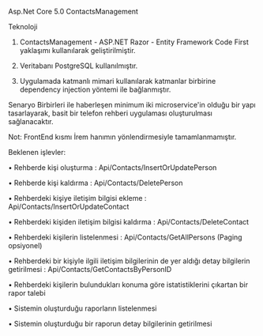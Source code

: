 Asp.Net Core 5.0 ContactsManagement

Teknoloji

1. ContactsManagement - ASP.NET Razor - Entity Framework Code First yaklaşımı kullanılarak geliştirilmiştir.

2. Veritabanı PostgreSQL kullanılmıştır.

3. Uygulamada katmanlı mimari kullanılarak katmanlar birbirine dependency injection yöntemi ile bağlanmıştır.

Senaryo
Birbirleri ile haberleşen minimum iki microservice'in olduğu bir yapı tasarlayarak, basit
bir telefon rehberi uygulaması oluşturulması sağlanacaktır.

Not: FrontEnd kısmı İrem hanımın yönlendirmesiyle tamamlanmamıştır.

Beklenen işlevler:

• Rehberde kişi oluşturma : Api/Contacts/InsertOrUpdatePerson

• Rehberde kişi kaldırma :   Api/Contacts/DeletePerson

• Rehberdeki kişiye iletişim bilgisi ekleme :   Api/Contacts/InsertOrUpdateContact

• Rehberdeki kişiden iletişim bilgisi kaldırma :    Api/Contacts/DeleteContact

• Rehberdeki kişilerin listelenmesi :      Api/Contacts/GetAllPersons (Paging opsiyonel)

• Rehberdeki bir kişiyle ilgili iletişim bilgilerinin de yer aldığı detay bilgilerin
getirilmesi :                        Api/Contacts/GetContactsByPersonID

• Rehberdeki kişilerin bulundukları konuma göre istatistiklerini çıkartan bir rapor
talebi

• Sistemin oluşturduğu raporların listelenmesi

• Sistemin oluşturduğu bir raporun detay bilgilerinin getirilmesi


